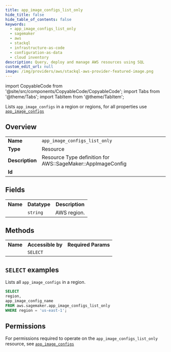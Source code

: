 ```yaml
---
title: app_image_configs_list_only
hide_title: false
hide_table_of_contents: false
keywords:
  - app_image_configs_list_only
  - sagemaker
  - aws
  - stackql
  - infrastructure-as-code
  - configuration-as-data
  - cloud inventory
description: Query, deploy and manage AWS resources using SQL
custom_edit_url: null
image: /img/providers/aws/stackql-aws-provider-featured-image.png
---
```


import CopyableCode from '@site/src/components/CopyableCode/CopyableCode';
import Tabs from '@theme/Tabs';
import TabItem from '@theme/TabItem';

Lists <code>app_image_configs</code> in a region or regions, for all properties use <a href="/providers/aws/serviceName/app_image_configs/"><code>app_image_configs</code></a>

## Overview
<table><tbody>
<tr><td><b>Name</b></td><td><code>app_image_configs_list_only</code></td></tr>
<tr><td><b>Type</b></td><td>Resource</td></tr>
<tr><td><b>Description</b></td><td>Resource Type definition for AWS::SageMaker::AppImageConfig</td></tr>
<tr><td><b>Id</b></td><td><CopyableCode code="aws.sagemaker.app_image_configs_list_only" /></td></tr>
</tbody></table>

## Fields
<table><tbody><tr><th>Name</th><th>Datatype</th><th>Description</th></tr><tr><td><CopyableCode code="region" /></td><td><code>string</code></td><td>AWS region.</td></tr>
</tbody></table>

## Methods

<table><tbody>
  <tr>
    <th>Name</th>
    <th>Accessible by</th>
    <th>Required Params</th>
  </tr>
  <tr>
    <td><CopyableCode code="list_resources" /></td>
    <td><code>SELECT</code></td>
    <td><CopyableCode code="region" /></td>
  </tr>
</tbody></table>

## `SELECT` examples
Lists all <code>app_image_configs</code> in a region.
```sql
SELECT
region,
app_image_config_name
FROM aws.sagemaker.app_image_configs_list_only
WHERE region = 'us-east-1';
```


## Permissions

For permissions required to operate on the <code>app_image_configs_list_only</code> resource, see <a href="/providers/aws/sagemaker/app_image_configs/#permissions"><code>app_image_configs</code></a>

